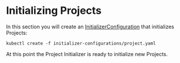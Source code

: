 # Initializing Projects

In this section you will create an [InitializerConfiguration](https://kubernetes.io/docs/admin/extensible-admission-controllers/#configure-initializers-on-the-fly) that initializes Projects:

```shell
kubectl create -f initializer-configurations/project.yaml
```

At this point the Project Initializer is ready to initialize new Projects.
